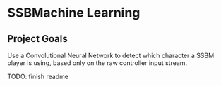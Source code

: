 # SSBMachine Learning

## Project Goals

Use a Convolutional Neural Network to detect which character
a SSBM player is using, based only on the raw controller input stream.

TODO: finish readme
